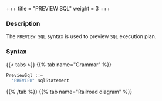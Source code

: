 +++
title = "PREVIEW SQL"
weight = 3
+++

### Description

The `PREVIEW SQL` syntax is used to preview `SQL` execution plan.

### Syntax

{{< tabs >}}
{{% tab name="Grammar" %}}
```sql
PreviewSql ::=
  'PREVIEW' sqlStatement  
```
{{% /tab %}}
{{% tab name="Railroad diagram" %}}
<iframe frameborder="0" name="diagram" id="diagram" width="100%" height="100%"></iframe>
{{% /tab %}}
{{< /tabs >}}

### Return Value Description

| Column           | Description                 |
|------------------|-----------------------------|
| data_source_name | storage unit name           |
| actual_sql       | actual excute SQL statement |

### Example

- Preview `SQL` execution plan

```sql
PREVIEW SELECT * FROM t_order;
```

```sql
mysql> PREVIEW SELECT * FROM t_order;
+------------------+-----------------------+
| data_source_name | actual_sql            |
+------------------+-----------------------+
| su_1             | SELECT * FROM t_order |
+------------------+-----------------------+
1 row in set (0.18 sec)
```

### Reserved word

`PREVIEW`

### Related links

- [Reserved word](/en/user-manual/shardingsphere-proxy/distsql/syntax/reserved-word/)
